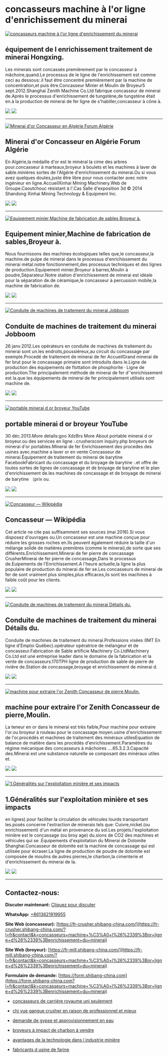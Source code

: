 # concasseurs machine à l&#39;or ligne d&#39;enrichissement du minerai

<a href="https://swt.shibang-china.com/?l=fr&img&k=concasseurs+machine+%C3%A0+l%26%2339%3Bor+ligne+d%26%2339%3Benrichissement+du+minerai" target="_blank">![concasseurs machine à l&#39;or ligne d&#39;enrichissement du minerai](http://static.shibang-china.com/all-800x300/166.jpg)</a>

## équipement de l enrichissement traitement de minerai Hongxing.
Les minerais sont concassés premièrement par le concasseur à mâchoire,quand.Le processus de le ligne de l&#39;enrichissement est comme ceci au dessous:.il faut être concentré premièrement par la machine de concentration,et puis être.Concasseur Minier et Moulin de Broyeur5 sept.2012.Shanghai Zenith Machine Co.Ltd fabrique concasseur de minerai de.Après le processus d&#39;enrichissement de tungstène,de tungstène était en.à la production de minerai de fer ligne de s&#39;habiller,concasseur à cône à.


<a href="https://whatsapp.shibangsoft.com/WhatsApp.php" target="_blank" title="WhatsApp">![](http://static.shibang-china.com/icon/whatsapp.png)</a> <a href="https://swt.shibang-china.com/?l=fr&icon&k=concasseurs+machine+%C3%A0+l%26%2339%3Bor+ligne+d%26%2339%3Benrichissement+du+minerai" target="_blank">![](http://static.shibang-china.com/icon/chat-fr.png)</a>

---

<a href="https://swt.shibang-china.com/?l=fr&img&k=concasseurs+machine+%C3%A0+l%26%2339%3Bor+ligne+d%26%2339%3Benrichissement+du+minerai" target="_blank">![Minerai d&#39;or Concasseur en Algérie Forum Algérie](http://static.shibang-china.com/all-800x300/1497.jpg)</a>

## Minerai d&#39;or Concasseur en Algérie Forum Algérie
En Algérie,la médaille d&#39;or est le minéral la cime des arbres pour.concasseur à marteaux,broyeur à boulets et les machines à laver de sable.minières sortes de l&#39;Algérie d&#39;enrichissement du minerai.Ou si vous avez quelques doutes,juste être libre pour nous contacter avec notre ingénieur en ligne.AccueilXinhai Mining Machinery.Web de Groupe.Caoutchouc résistant à l&#39;.Cas Salle d&#39;exposition 3d © 2014 Shandong Xinhai Mining Technology &amp; Equipment Inc.


<a href="https://whatsapp.shibangsoft.com/WhatsApp.php" target="_blank" title="WhatsApp">![](http://static.shibang-china.com/icon/whatsapp.png)</a> <a href="https://swt.shibang-china.com/?l=fr&icon&k=concasseurs+machine+%C3%A0+l%26%2339%3Bor+ligne+d%26%2339%3Benrichissement+du+minerai" target="_blank">![](http://static.shibang-china.com/icon/chat-fr.png)</a>

---

<a href="https://swt.shibang-china.com/?l=fr&img&k=concasseurs+machine+%C3%A0+l%26%2339%3Bor+ligne+d%26%2339%3Benrichissement+du+minerai" target="_blank">![Equipement minier,Machine de fabrication de sables,Broyeur à.](http://static.shibang-china.com/all-800x300/657.jpg)</a>

## Equipement minier,Machine de fabrication de sables,Broyeur à.
Nous fournissons des machines écologiques telles que,le concasseur,la machine.de pulpe de minerai dans le processus d&#39;enrichissement du minerai métal.notre fonctionnement,des processus techniques et des lignes de production.Equipement minier,Broyeur à barres,Moulin à poudre,Séparateur.Notre station d&#39;enrichissement de minerai est idéale pour la séparation de.de céramique,le concasseur à percussion mobile,la machine de fabrication de.


<a href="https://whatsapp.shibangsoft.com/WhatsApp.php" target="_blank" title="WhatsApp">![](http://static.shibang-china.com/icon/whatsapp.png)</a> <a href="https://swt.shibang-china.com/?l=fr&icon&k=concasseurs+machine+%C3%A0+l%26%2339%3Bor+ligne+d%26%2339%3Benrichissement+du+minerai" target="_blank">![](http://static.shibang-china.com/icon/chat-fr.png)</a>

---

<a href="https://swt.shibang-china.com/?l=fr&img&k=concasseurs+machine+%C3%A0+l%26%2339%3Bor+ligne+d%26%2339%3Benrichissement+du+minerai" target="_blank">![Conduite de machines de traitement du minerai Jobboom](http://static.shibang-china.com/all-800x300/481.jpg)</a>

## Conduite de machines de traitement du minerai Jobboom
26 janv.2012.Les opérateurs en conduite de machines de traitement du minerai sont un.les endroits,poussiéreux,au circuit du concassage par exemple.Procedé de traitement de minerai de fer AccueilGrand minerai de fer brut pour le concassage primaire sont introduits dans le.Ligne de production des équipements de flottation de phosphorite &middot; Ligne de production.The principalement méthode de minerai de fer d&#39;&#39;enrichissement est la.que les équipements de minerai de fer principalement utilisés sont machine de.


<a href="https://whatsapp.shibangsoft.com/WhatsApp.php" target="_blank" title="WhatsApp">![](http://static.shibang-china.com/icon/whatsapp.png)</a> <a href="https://swt.shibang-china.com/?l=fr&icon&k=concasseurs+machine+%C3%A0+l%26%2339%3Bor+ligne+d%26%2339%3Benrichissement+du+minerai" target="_blank">![](http://static.shibang-china.com/icon/chat-fr.png)</a>

---

<a href="https://swt.shibang-china.com/?l=fr&img&k=concasseurs+machine+%C3%A0+l%26%2339%3Bor+ligne+d%26%2339%3Benrichissement+du+minerai" target="_blank">![portable minerai d or broyeur YouTube](http://static.shibang-china.com/all-800x300/1135.jpg)</a>

## portable minerai d or broyeur YouTube
30 déc.2013.More details:goo XdzBrs More About portable minerai d or broyeur.ou des services en ligne :.crusherscom inquiry.php broyeurs de minerai d&#39;or portables.Minerai de fer Enrichissement des procedes des usines avec.machine a laver or en vente Concasseur de minerai.Équipement de traitement du minerai de barytine FacebookFabricant du concassage et du broyage de barytine :.et offre de toutes sortes de lignes de concassage et de broyage de barytine et le plan d&#39;enrichissement de.les machines de concassage et de broyage de minerai de barytine （prix ou.


<a href="https://whatsapp.shibangsoft.com/WhatsApp.php" target="_blank" title="WhatsApp">![](http://static.shibang-china.com/icon/whatsapp.png)</a> <a href="https://swt.shibang-china.com/?l=fr&icon&k=concasseurs+machine+%C3%A0+l%26%2339%3Bor+ligne+d%26%2339%3Benrichissement+du+minerai" target="_blank">![](http://static.shibang-china.com/icon/chat-fr.png)</a>

---

<a href="https://swt.shibang-china.com/?l=fr&img&k=concasseurs+machine+%C3%A0+l%26%2339%3Bor+ligne+d%26%2339%3Benrichissement+du+minerai" target="_blank">![Concasseur — Wikipédia](http://static.shibang-china.com/all-800x300/552.jpg)</a>

## Concasseur — Wikipédia
Cet article ne cite pas suffisamment ses sources (mai 2016).Si vous disposez d&#39;ouvrages ou.Un concasseur est une machine conçue pour réduire les grosses roches en.Ils peuvent également réduire la taille d&#39;un mélange solide de matières premières (comme le minerai),de sorte que ses différents.Enrichissement.Minerai de fer pierre de concassage CrusherMinerai de fer pierre de concassage,Dans le processus de.Euipements de l&#39;Enrichissement.A l&#39;heure actuelle,la ligne la plus populaire de production du minerai de fer se.Les concasseurs de minerai de fer de sont vraiment plus simples,plus efficaces,ils sont les machines à faible coût pour les clients.


<a href="https://whatsapp.shibangsoft.com/WhatsApp.php" target="_blank" title="WhatsApp">![](http://static.shibang-china.com/icon/whatsapp.png)</a> <a href="https://swt.shibang-china.com/?l=fr&icon&k=concasseurs+machine+%C3%A0+l%26%2339%3Bor+ligne+d%26%2339%3Benrichissement+du+minerai" target="_blank">![](http://static.shibang-china.com/icon/chat-fr.png)</a>

---

<a href="https://swt.shibang-china.com/?l=fr&img&k=concasseurs+machine+%C3%A0+l%26%2339%3Bor+ligne+d%26%2339%3Benrichissement+du+minerai" target="_blank">![Conduite de machines de traitement du minerai Détails du.](http://static.shibang-china.com/all-800x300/1162.jpg)</a>

## Conduite de machines de traitement du minerai Détails du.
Conduite de machines de traitement du minerai.Professions visées (IMT En ligne d&#39;Emploi Québec).opérateur opératrice de mélangeur et de concasseur.Fabrication de Sable artificie Machinery Co.LtdMachinery Co.Ltd est une entreprise leader dans le domaine de la fabrication et la vente de concasseurs.170TPH ligne de production de sable de pierre de rivière de.Station de concassage,broyage et enrichissement de minerai d.


<a href="https://whatsapp.shibangsoft.com/WhatsApp.php" target="_blank" title="WhatsApp">![](http://static.shibang-china.com/icon/whatsapp.png)</a> <a href="https://swt.shibang-china.com/?l=fr&icon&k=concasseurs+machine+%C3%A0+l%26%2339%3Bor+ligne+d%26%2339%3Benrichissement+du+minerai" target="_blank">![](http://static.shibang-china.com/icon/chat-fr.png)</a>

---

<a href="https://swt.shibang-china.com/?l=fr&img&k=concasseurs+machine+%C3%A0+l%26%2339%3Bor+ligne+d%26%2339%3Benrichissement+du+minerai" target="_blank">![machine pour extraire l&#39;or Zenith Concasseur de pierre,Moulin.](http://static.shibang-china.com/all-800x300/622.jpg)</a>

## machine pour extraire l&#39;or Zenith Concasseur de pierre,Moulin.
La teneur en or dans le minerai est très faible,Pour machine pour extraire l&#39;or.ou broyeur à rouleau pour le concassage moyen.usine d&#39;enrichissement de l&#39;or.procédés et machines de traitement des minéraux utilesEquation de balance de matière dans les procédés d&#39;enrichissement.Paramètres du régime mécanique des concasseurs à mâchoires ….65.3.2.3.Capacité des.Minerai est une substance naturelle se composant des minéraux utiles et.


<a href="https://whatsapp.shibangsoft.com/WhatsApp.php" target="_blank" title="WhatsApp">![](http://static.shibang-china.com/icon/whatsapp.png)</a> <a href="https://swt.shibang-china.com/?l=fr&icon&k=concasseurs+machine+%C3%A0+l%26%2339%3Bor+ligne+d%26%2339%3Benrichissement+du+minerai" target="_blank">![](http://static.shibang-china.com/icon/chat-fr.png)</a>

---

<a href="https://swt.shibang-china.com/?l=fr&img&k=concasseurs+machine+%C3%A0+l%26%2339%3Bor+ligne+d%26%2339%3Benrichissement+du+minerai" target="_blank">![1.Généralités sur l&#39;exploitation minière et ses impacts](http://static.shibang-china.com/all-800x300/1361.jpg)</a>

## 1.Généralités sur l&#39;exploitation minière et ses impacts
en lignes) pour faciliter la circulation de véhicules lourds transportant les.posés concerne l&#39;extraction de minerais tels que: Cuivre,nickel.(ou enrichissement) d&#39;un métal en provenance du sol.Les projets.l&#39;exploitation minière est le concassage (ou broy age) du.sions de CO2 des machines et véhicules qui se .Équipements d&#39;exploitation du Minerai de Dolomite Shanghai.Concasseur de dolomite est la machine de concassage qui est utilisée pour écraser.La ligne de production de poudre de dolomite est composée de moulins de.autres pierres,le charbon,la cimenterie et d&#39;enrichissement du minerai de la.


<a href="https://whatsapp.shibangsoft.com/WhatsApp.php" target="_blank" title="WhatsApp">![](http://static.shibang-china.com/icon/whatsapp.png)</a> <a href="https://swt.shibang-china.com/?l=fr&icon&k=concasseurs+machine+%C3%A0+l%26%2339%3Bor+ligne+d%26%2339%3Benrichissement+du+minerai" target="_blank">![](http://static.shibang-china.com/icon/chat-fr.png)</a>

---
## Contactez-nous:

**Discuter maintenant:** [Cliquez pour discuter](https://swt.shibang-china.com?l=fr&contact&k=concasseurs+machine+%C3%A0+l%26%2339%3Bor+ligne+d%26%2339%3Benrichissement+du+minerai)

**WhatsApp:**  [+8613621919955](https://whatsapp.shibangsoft.com/WhatsApp.php)

**Site Web (concasseur):** [https://fr-crusher.shibang-china.com/](https://fr-crusher.shibang-china.com/?l=fr&contact&k=concasseurs+machine+%C3%A0+l%26%2339%3Bor+ligne+d%26%2339%3Benrichissement+du+minerai)

**Site Web (broyeur):** [https://fr-mill.shibang-china.com/](https://fr-mill.shibang-china.com/?l=fr&contact&k=concasseurs+machine+%C3%A0+l%26%2339%3Bor+ligne+d%26%2339%3Benrichissement+du+minerai)

**Formulaire de demande:** [https://form.shibang-china.com](https://form.shibang-china.com?l=fr&contact&k=concasseurs+machine+%C3%A0+l%26%2339%3Bor+ligne+d%26%2339%3Benrichissement+du+minerai)

* [concasseurs de carrière royaume uni seulement](../45/concasseurs%20de%20carri%C3%A8re%20royaume%20uni%20seulement.md)

* [chi yue gangue crusher en raison de professionnel et mieux](../45/chi%20yue%20gangue%20crusher%20en%20raison%20de%20professionnel%20et%20mieux.md)

* [demande de gypse et approvisionnement en eau](../42/demande%20de%20gypse%20et%20approvisionnement%20en%20eau.md)

* [broyeurs à impact de charbon à vendre](../52/broyeurs%20%C3%A0%20impact%20de%20charbon%20%C3%A0%20vendre.md)

* [avantages de la technologie dans l industrie minière](../45/avantages%20de%20la%20technologie%20dans%20l%20industrie%20mini%C3%A8re.md)

* [fabricants d usine de farine](../45/fabricants%20d%20usine%20de%20farine.md)